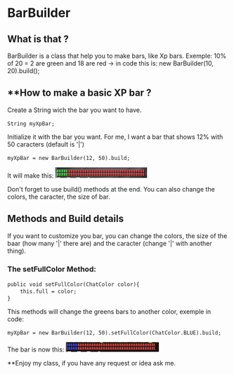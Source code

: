 # BarBuilder

## **What is that ?**

BarBuilder is a class that help you to make bars, like  Xp bars.
Exemple: 10% of 20 = 2 are green and 18 are red
-> in code this is: new BarBuilder(10, 20).build();

## **How to make a basic XP bar ?
Create a String wich the bar you want to have.
 
    String myXpBar;

Initialize it with the bar you want. For me, I want a bar that shows 12% with 50 caracters (default is '|')

    myXpBar = new BarBuilder(12, 50).build;
    
It will make this: ![Image of result](https://raw.githubusercontent.com/Ariouz/BarBuilder/master/imgs/1.png)
    
Don't forget to use build() methods at the end.
You can also change the colors, the caracter, the size of bar.

## Methods and Build details

If you want to customize you bar, you can change the colors, the size of the baar (how many '|' there are) and the caracter (change '|' with another thing).

### The setFullColor Method:
    public void setFullColor(ChatColor color){
        this.full = color;
    }
    
This methods will change the greens bars to another color, exemple in code:

    myXpBar = new BarBuilder(12, 50).setFullColor(ChatColor.BLUE).build;
The bar is now this: ![Image of result](https://raw.githubusercontent.com/Ariouz/BarBuilder/master/imgs/2.png)



**Enjoy my class, if you have any request or idea ask me.
